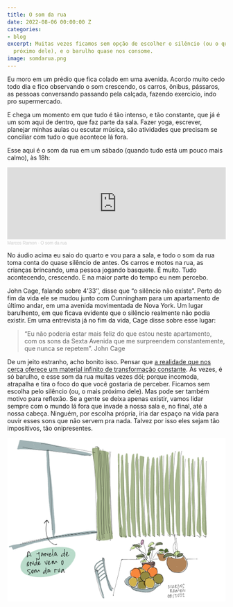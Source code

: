 ```yaml
---
title: O som da rua
date: 2022-08-06 00:00:00 Z
categories:
- blog
excerpt: Muitas vezes ficamos sem opção de escolher o silêncio (ou o que seria mais
  próximo dele), e o barulho quase nos consome.
image: somdarua.png
---
```


Eu moro em um prédio que fica colado em uma avenida. Acordo muito cedo todo dia e fico observando o som crescendo, os carros, ônibus, pássaros, as pessoas conversando passando pela calçada, fazendo exercício, indo pro supermercado. 

E chega um momento em que tudo é tão intenso, e tão constante, que já é um som aqui de dentro, que faz parte da sala. Fazer yoga, escrever, planejar minhas aulas ou escutar música, são atividades que precisam se conciliar com tudo o que acontece lá fora.

Esse aqui é o som da rua em um sábado (quando tudo está um pouco mais calmo), às 18h:

<iframe width="100%" height="166" scrolling="no" frameborder="no" allow="autoplay" src="https://w.soundcloud.com/player/?url=https%3A//api.soundcloud.com/tracks/1319257954&color=%23ff5500&auto_play=false&hide_related=false&show_comments=true&show_user=true&show_reposts=false&show_teaser=true"></iframe><div style="font-size: 10px; color: #cccccc;line-break: anywhere;word-break: normal;overflow: hidden;white-space: nowrap;text-overflow: ellipsis; font-family: Interstate,Lucida Grande,Lucida Sans Unicode,Lucida Sans,Garuda,Verdana,Tahoma,sans-serif;font-weight: 100;"><a href="https://soundcloud.com/marcosramon" title="Marcos Ramon" target="_blank" style="color: #cccccc; text-decoration: none;">Marcos Ramon</a> · <a href="https://soundcloud.com/marcosramon/o-som-da-rua" title="O som da rua" target="_blank" style="color: #cccccc; text-decoration: none;">O som da rua</a></div>

No áudio acima eu saio do quarto e vou para a sala, e todo o som da rua toma conta do quase silêncio de antes. Os carros e motos na rua, as crianças brincando, uma pessoa jogando basquete. É muito. Tudo acontecendo, crescendo. E na maior parte do tempo eu nem percebo. 

John Cage, falando sobre 4’33’’, disse que “o silêncio não existe”. Perto do fim da vida ele se mudou junto com Cunningham para um apartamento de último andar, em uma avenida movimentada de Nova York. Um lugar barulhento, em que ficava evidente que o silêncio realmente não podia existir. Em uma entrevista já no fim da vida, Cage disse sobre esse lugar:

> “Eu não poderia estar mais feliz do que estou neste apartamento, com os sons da Sexta Avenida que me surpreendem constantemente, que nunca se repetem”. John Cage

De um jeito estranho, acho bonito isso. Pensar que [a realidade que nos cerca oferece um material infinito de transformação constante](https://marcosramon.net/gostar-de-arte-contemporanea). Às vezes, é só barulho, e esse som da rua muitas vezes dói; porque incomoda, atrapalha e tira o foco do que você gostaria de perceber. Ficamos sem escolha pelo silêncio (ou, o mais próximo dele). Mas pode ser também motivo para reflexão. Se a gente se deixa apenas existir, vamos lidar sempre com o mundo lá fora que invade a nossa sala e, no final, até a nossa cabeça. Ninguém, por escolha própria, iria dar espaço na vida para ouvir esses sons que não servem pra nada. Talvez por isso eles sejam tão impositivos, tão onipresentes.

<img src="/assets/images/somdarua.png">
